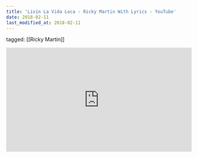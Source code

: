 ```yaml
---
title: 'Livin La Vida Loca - Ricky Martin With Lyrics - YouTube'
date: 2018-02-11
last_modified_at: 2018-02-11
---
```

tagged: [[Ricky Martin]]
<iframe allow="accelerometer; autoplay; clipboard-write; encrypted-media; gyroscope; picture-in-picture" allowfullscreen="" frameborder="0" height="281" id="youtube_iframe" src="https://www.youtube.com/embed/A5W2nw_s-EM?feature=oembed&amp;enablejsapi=1&amp;origin=https://safe.txmblr.com&amp;wmode=opaque" width="500"></iframe>